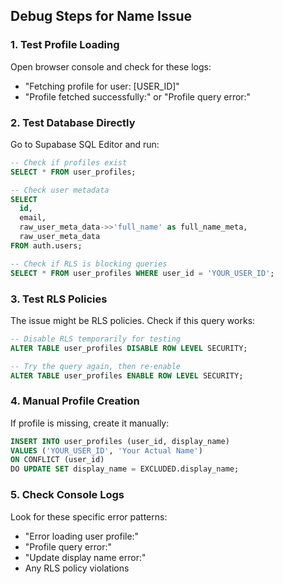 ## Debug Steps for Name Issue

### 1. Test Profile Loading

Open browser console and check for these logs:
- "Fetching profile for user: [USER_ID]"
- "Profile fetched successfully:" or "Profile query error:"

### 2. Test Database Directly

Go to Supabase SQL Editor and run:
```sql
-- Check if profiles exist
SELECT * FROM user_profiles;

-- Check user metadata
SELECT 
  id, 
  email, 
  raw_user_meta_data->>'full_name' as full_name_meta,
  raw_user_meta_data
FROM auth.users;

-- Check if RLS is blocking queries
SELECT * FROM user_profiles WHERE user_id = 'YOUR_USER_ID';
```

### 3. Test RLS Policies

The issue might be RLS policies. Check if this query works:
```sql
-- Disable RLS temporarily for testing
ALTER TABLE user_profiles DISABLE ROW LEVEL SECURITY;

-- Try the query again, then re-enable
ALTER TABLE user_profiles ENABLE ROW LEVEL SECURITY;
```

### 4. Manual Profile Creation

If profile is missing, create it manually:
```sql
INSERT INTO user_profiles (user_id, display_name)
VALUES ('YOUR_USER_ID', 'Your Actual Name')
ON CONFLICT (user_id) 
DO UPDATE SET display_name = EXCLUDED.display_name;
```

### 5. Check Console Logs

Look for these specific error patterns:
- "Error loading user profile:"
- "Profile query error:"
- "Update display name error:"
- Any RLS policy violations
